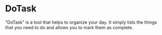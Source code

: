 # DoTask
"DoTask" is a tool that helps to organize your day. It simply lists the things that you need to do and allows you to mark them as complete. 



